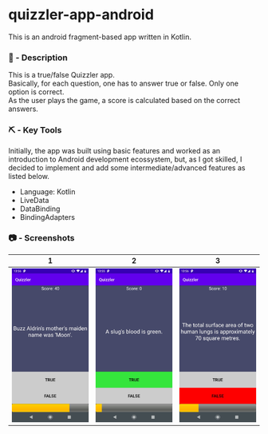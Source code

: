 # quizzler-app-android
This is an android fragment-based app written in Kotlin. <br/>

### 📝 - Description

This is a true/false Quizzler app. <br/>
Basically, for each question, one has to answer true or false. Only one option is correct. <br/>
As the user plays the game, a score is calculated based on the correct answers.


### ⛏️ - Key Tools
Initially, the app was built using basic features and worked as an introduction to Android development ecossystem, but, as I got skilled, I decided to implement and add some intermediate/advanced features as listed below.
- Language: Kotlin
- LiveData
- DataBinding
- BindingAdapters

### :camera: - Screenshots
1 | 2 | 3
:-------------------------:|:-------------------------:|:-------------------------:|
<img src="/screenshots/screenshot1.jpeg" width="200">  |  <img src="/screenshots/screenshot2.jpeg" width="200"> | <img src="/screenshots/screenshot3.jpeg" width="200">
